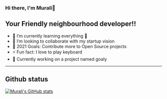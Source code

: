 ### Hi there, I'm Murali👋

## Your Friendly neighbourhood developer!!

- 🌱 I’m currently learning everything 🤣
- 👯 I’m looking to collaborate with my startup vision
- 🥅 2021 Goals: Contribute more to Open Source projects
- ⚡ Fun fact: I love to play keyboard
- 🥅 Currently working on a project named goaly

---

## Github status
[![Murali's GitHub stats](https://github-readme-stats.vercel.app/api?username=iammurali&show_icons=true&theme=radical)](https://github.com/anuraghazra/github-readme-stats)


[twitter]: https://twitter.com/muralielumalai1
[instagram]: https://instagram.com/i.m_murali
[linkedin]: https://linkedin.com/in/murali-elumalai-720b71bb

